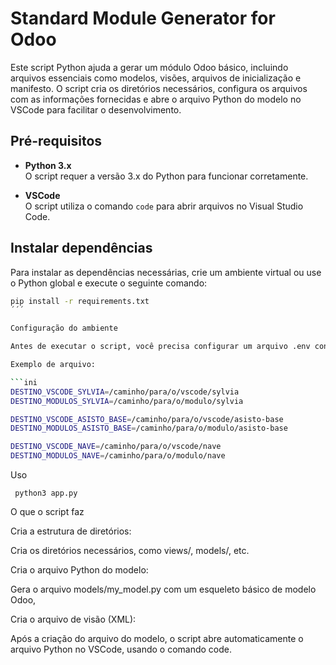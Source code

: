 # Standard Module Generator for Odoo

Este script Python ajuda a gerar um módulo Odoo básico, incluindo arquivos essenciais como modelos, visões, arquivos de inicialização e manifesto. O script cria os diretórios necessários, configura os arquivos com as informações fornecidas e abre o arquivo Python do modelo no VSCode para facilitar o desenvolvimento.

## Pré-requisitos

- **Python 3.x**  
  O script requer a versão 3.x do Python para funcionar corretamente.

- **VSCode**  
  O script utiliza o comando `code` para abrir arquivos no Visual Studio Code.

## Instalar dependências

Para instalar as dependências necessárias, crie um ambiente virtual ou use o Python global e execute o seguinte comando:

```bash
pip install -r requirements.txt
´´´

Configuração do ambiente

Antes de executar o script, você precisa configurar um arquivo .env contendo as variáveis de ambiente necessárias para o script. Essas variáveis definem os caminhos de destino onde o módulo será gerado, no projeto existe um arquivo chamado env.example , apos a configuração troque o nome dele para .env

Exemplo de arquivo:

```ini
DESTINO_VSCODE_SYLVIA=/caminho/para/o/vscode/sylvia
DESTINO_MODULOS_SYLVIA=/caminho/para/o/modulo/sylvia

DESTINO_VSCODE_ASISTO_BASE=/caminho/para/o/vscode/asisto-base
DESTINO_MODULOS_ASISTO_BASE=/caminho/para/o/modulo/asisto-base

DESTINO_VSCODE_NAVE=/caminho/para/o/vscode/nave
DESTINO_MODULOS_NAVE=/caminho/para/o/modulo/nave
```
Uso

``` python3 app.py```


O que o script faz

Cria a estrutura de diretórios:

Cria os diretórios necessários, como views/, models/, etc.

Cria o arquivo Python do modelo:

Gera o arquivo models/my_model.py com um esqueleto básico de modelo Odoo,

Cria o arquivo de visão (XML):

Após a criação do arquivo do modelo, o script abre automaticamente o arquivo Python no VSCode, usando o comando code.